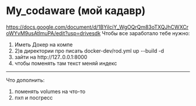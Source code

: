 # My_codaware (мой кадавр)
https://docs.google.com/document/d/1BYilciY_WgOQrQm83oTXQJhCWXCroWYvM9usAtlmuPA/edit?usp=drivesdk
Чтобы все заработало тебе нужно:
1) Иметь  Докер на компе
2) 2)в директории про писать docker-dev/rod.yml up --build -d
3) зайти на http://127..0.0.1:8000
4) чтобы поменять там текст меняй индекс

________________

Что дополнить:
1) поменять volumes  на что-то
2)  пхп и посгресс
